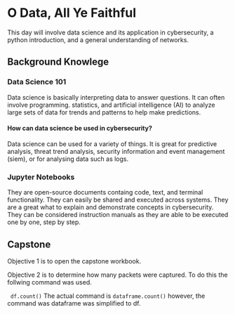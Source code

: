 # O Data, All Ye Faithful

This day will involve data science and its application in cybersecurity, a python introduction, and a general understanding of networks. 

## Background Knowlege

### Data Science 101

Data science is basically interpreting data to answer questions. It can often involve programming. statistics, and artificial intelligence (AI) to analyze large sets of data for trends and patterns to help make predictions.

#### How can data science be used in cybersecurity?

Data science can be used for a variety of things. It is great for predictive analysis, threat trend analysis, security information and event management (siem), or for analysing data such as logs. 

### Jupyter Notebooks

They are open-source documents containg code, text, and terminal functionality. They can easily be shared and executed across systems. They are a great what to explain and demonstrate concepts in cybersecurity. They can be considered instruction manuals as they are able to be executed one by one, step by step. 

## Capstone

Objective 1 is to open the capstone workbook. 

Objective 2 is to determine how many packets were captured. To do this the follwing command was used.

``` df.count()``` 
The actual command is ```dataframe.count()``` however, the command was dataframe was simplified to df. 